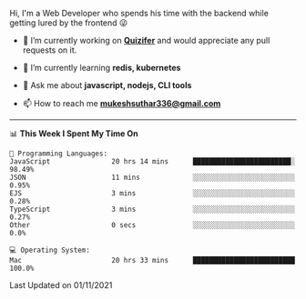 Hi, I'm a Web Developer who spends his time with the backend while getting lured by the frontend 😜

- 🔭 I’m currently working on **[Quizifer](https://github.com/SutharMukesh/Quizifer/)** and would appreciate any pull requests on it.

- 🌱 I’m currently learning **redis, kubernetes**

- 💬 Ask me about **javascript, nodejs, CLI tools**

- 📫 How to reach me **mukeshsuthar336@gmail.com**

---
<!--START_SECTION:waka-->
📊 **This Week I Spent My Time On** 

```text
💬 Programming Languages: 
JavaScript               20 hrs 14 mins      ████████████████████████░   98.49% 
JSON                     11 mins             ░░░░░░░░░░░░░░░░░░░░░░░░░   0.95% 
EJS                      3 mins              ░░░░░░░░░░░░░░░░░░░░░░░░░   0.28% 
TypeScript               3 mins              ░░░░░░░░░░░░░░░░░░░░░░░░░   0.27% 
Other                    0 secs              ░░░░░░░░░░░░░░░░░░░░░░░░░   0.0%

💻 Operating System: 
Mac                      20 hrs 33 mins      █████████████████████████   100.0%

```


 Last Updated on 01/11/2021
<!--END_SECTION:waka-->

